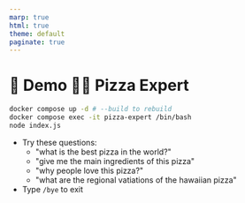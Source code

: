 ```yaml
---
marp: true
html: true
theme: default
paginate: true
---
```

<style>
.dodgerblue {
  color: dodgerblue;
}
</style>
# 🚀 Demo 🌺🍕 Pizza Expert

```bash
docker compose up -d # --build to rebuild
docker compose exec -it pizza-expert /bin/bash
node index.js
```
- Try these questions: 
  - "what is the best pizza in the world?"
  - "give me the main ingredients of this pizza"
  - "why people love this pizza?"
  - "what are the regional vatiations of the hawaiian pizza"
- Type `/bye` to exit